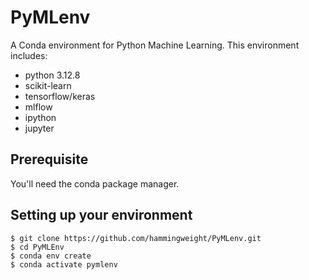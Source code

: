 # PyMLenv
A Conda environment for Python Machine Learning. This environment includes:
 * python 3.12.8
 * scikit-learn
 * tensorflow/keras
 * mlflow
 * ipython
 * jupyter

## Prerequisite
You'll need the conda package manager.

## Setting up your environment

```
$ git clone https://github.com/hammingweight/PyMLenv.git
$ cd PyMLEnv
$ conda env create
$ conda activate pymlenv
```
 
